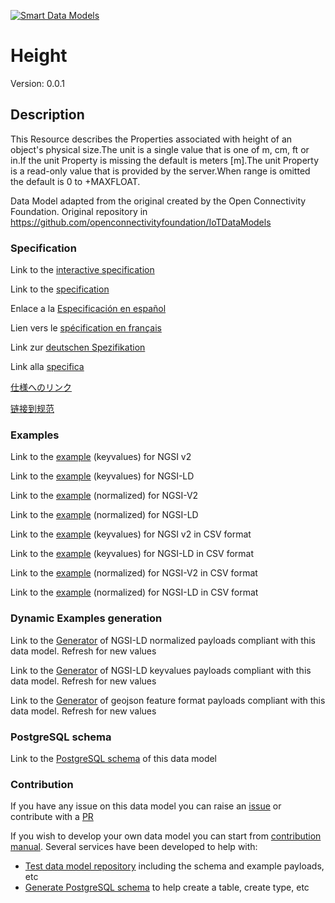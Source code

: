 [![Smart Data Models](https://smartdatamodels.org/wp-content/uploads/2022/01/SmartDataModels_logo.png "Logo")](https://smartdatamodels.org)
# Height
Version: 0.0.1

## Description 

This Resource describes the Properties associated with height of an object's physical size.The unit is a single value that is one of m, cm, ft or in.If the unit Property is missing the default is meters [m].The unit Property is a read-only value that is provided by the server.When range is omitted the default is 0 to +MAXFLOAT.

Data Model adapted from the original created by the Open Connectivity Foundation. Original repository in https://github.com/openconnectivityfoundation/IoTDataModels
### Specification

Link to the [interactive specification](https://swagger.lab.fiware.org/?url=https://smart-data-models.github.io/dataModel.OCF/Height/swagger.yaml)

Link to the [specification](https://github.com/smart-data-models/dataModel.OCF/blob/master/Height/doc/spec.md)

Enlace a la [Especificación en español](https://github.com/smart-data-models/dataModel.OCF/blob/master/Height/doc/spec_ES.md)

Lien vers le [spécification en français](https://github.com/smart-data-models/dataModel.OCF/blob/master/Height/doc/spec_FR.md)

Link zur [deutschen Spezifikation](https://github.com/smart-data-models/dataModel.OCF/blob/master/Height/doc/spec_DE.md)

Link alla [specifica](https://github.com/smart-data-models/dataModel.OCF/blob/master/Height/doc/spec_IT.md)

[仕様へのリンク](https://github.com/smart-data-models/dataModel.OCF/blob/master/Height/doc/spec_JA.md)

[链接到规范](https://github.com/smart-data-models/dataModel.OCF/blob/master/Height/doc/spec_ZH.md)
### Examples

Link to the [example](https://smart-data-models.github.io/dataModel.OCF/Height/examples/example.json) (keyvalues) for NGSI v2

Link to the [example](https://smart-data-models.github.io/dataModel.OCF/Height/examples/example.jsonld) (keyvalues) for NGSI-LD

Link to the [example](https://smart-data-models.github.io/dataModel.OCF/Height/examples/example-normalized.json) (normalized) for NGSI-V2

Link to the [example](https://smart-data-models.github.io/dataModel.OCF/Height/examples/example-normalized.jsonld) (normalized) for NGSI-LD

Link to the [example](https://github.com/smart-data-models/dataModel.OCF/blob/master/Height/examples/example.json.csv) (keyvalues) for NGSI v2 in CSV format

Link to the [example](https://github.com/smart-data-models/dataModel.OCF/blob/master/Height/examples/example.jsonld.csv) (keyvalues) for NGSI-LD in CSV format

Link to the [example](https://github.com/smart-data-models/dataModel.OCF/blob/master/Height/examples/example-normalized.json.csv) (normalized) for NGSI-V2 in CSV format

Link to the [example](https://github.com/smart-data-models/dataModel.OCF/blob/master/Height/examples/example-normalized.jsonld.csv) (normalized) for NGSI-LD in CSV format
### Dynamic Examples generation

Link to the [Generator](https://smartdatamodels.org/extra/ngsi-ld_generator.php?schemaUrl=https://raw.githubusercontent.com/smart-data-models/dataModel.OCF/master/Height/schema.json&email=info@smartdatamodels.org) of NGSI-LD normalized payloads compliant with this data model. Refresh for new values

Link to the [Generator](https://smartdatamodels.org/extra/ngsi-ld_generator_keyvalues.php?schemaUrl=https://raw.githubusercontent.com/smart-data-models/dataModel.OCF/master/Height/schema.json&email=info@smartdatamodels.org) of NGSI-LD keyvalues payloads compliant with this data model. Refresh for new values

Link to the [Generator](https://smartdatamodels.org/extra/geojson_features_generator.php?schemaUrl=https://raw.githubusercontent.com/smart-data-models/dataModel.OCF/master/Height/schema.json&email=info@smartdatamodels.org) of geojson feature format payloads compliant with this data model. Refresh for new values
### PostgreSQL schema

Link to the [PostgreSQL schema](https://github.com/smart-data-models/dataModel.OCF/blob/master/Height/schema.sql) of this data model
### Contribution

 If you have any issue on this data model you can raise an [issue](https://github.com/smart-data-models/dataModel.OCF/issues)  or contribute with a [PR](https://github.com/smart-data-models/dataModel.OCF/pulls)

 If you wish to develop your own data model you can start from [contribution manual](https://bit.ly/contribution_manual). Several services have been developed to help with: 
 - [Test data model repository](https://smartdatamodels.org/index.php/data-models-contribution-api/) including the schema and example payloads, etc
 - [Generate PostgreSQL schema](https://smartdatamodels.org/index.php/sql-service/) to help create a table, create type, etc